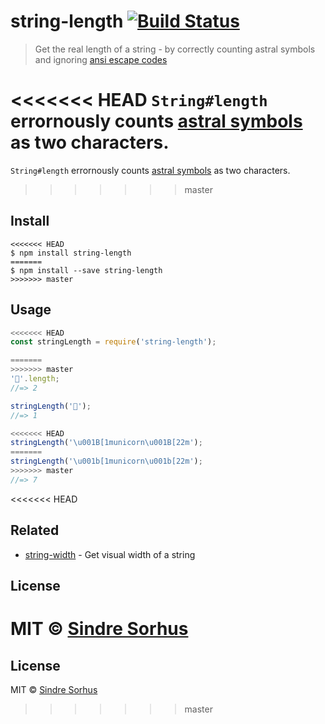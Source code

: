 # string-length [![Build Status](https://travis-ci.org/sindresorhus/string-length.svg?branch=master)](https://travis-ci.org/sindresorhus/string-length)

> Get the real length of a string - by correctly counting astral symbols and ignoring [ansi escape codes](https://github.com/sindresorhus/strip-ansi)

<<<<<<< HEAD
`String#length` errornously counts [astral symbols](https://web.archive.org/web/20150721114550/http://www.tlg.uci.edu/~opoudjis/unicode/unicode_astral.html) as two characters.
=======
`String#length` errornously counts [astral symbols](http://www.tlg.uci.edu/~opoudjis/unicode/unicode_astral.html) as two characters.
>>>>>>> master


## Install

```
<<<<<<< HEAD
$ npm install string-length
=======
$ npm install --save string-length
>>>>>>> master
```


## Usage

```js
<<<<<<< HEAD
const stringLength = require('string-length');

=======
>>>>>>> master
'🐴'.length;
//=> 2

stringLength('🐴');
//=> 1

<<<<<<< HEAD
stringLength('\u001B[1municorn\u001B[22m');
=======
stringLength('\u001b[1municorn\u001b[22m');
>>>>>>> master
//=> 7
```


<<<<<<< HEAD
## Related

- [string-width](https://github.com/sindresorhus/string-width) - Get visual width of a string


## License

MIT © [Sindre Sorhus](https://sindresorhus.com)
=======
## License

MIT © [Sindre Sorhus](http://sindresorhus.com)
>>>>>>> master
